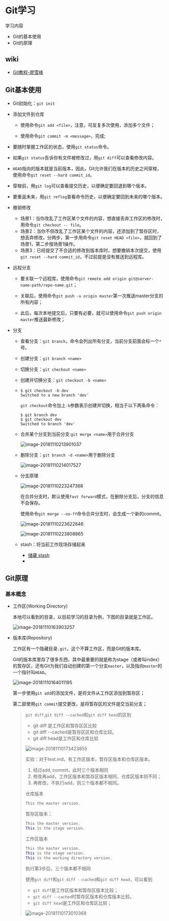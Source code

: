 # Git学习

学习内容

- Git的基本使用
- Git的原理

## wiki

- [Git教程-廖雪峰](https://www.liaoxuefeng.com/wiki/0013739516305929606dd18361248578c67b8067c8c017b000)

## Git基本使用

- Git初始化：`git init`

- 添加文件到仓库

  - 使用命令`git add <file>`，注意，可反复多次使用，添加多个文件；

  - 使用命令`git commit -m <message>`，完成;

- 要随时掌握工作区的状态，使用`git status`命令。

- 如果`git status`告诉你有文件被修改过，用`git diff`可以查看修改内容。

- `HEAD`指向的版本就是当前版本，因此，Git允许我们在版本的历史之间穿梭，使用命令`git reset --hard commit_id`。

- 穿梭前，用`git log`可以查看提交历史，以便确定要回退到哪个版本。

- 要重返未来，用`git reflog`查看命令历史，以便确定要回到未来的哪个版本。

- 撤销修改
  - 场景1：当你改乱了工作区某个文件的内容，想直接丢弃工作区的修改时，用命令`git checkout -- file`。
  - 场景2：当你不但改乱了工作区某个文件的内容，还添加到了暂存区时，想丢弃修改，分两步，第一步用命令`git reset HEAD <file>`，就回到了场景1，第二步按场景1操作。
  - 场景3：已经提交了不合适的修改到版本库时，想要撤销本次提交，使用`git reset --hard commit_id`，不过前提是没有推送到远程库。

- 远程分支

  - 要关联一个远程库，使用命令`git remote add origin git@server-name:path/repo-name.git`；

  - 关联后，使用命令`git push -u origin master`第一次推送master分支的所有内容；

  - 此后，每次本地提交后，只要有必要，就可以使用命令`git push origin master`推送最新修改；

- 分支

  - 查看分支：`git branch`，命令会列出所有分支，当前分支前面会标一个`*`号。

  - 创建分支：`git branch <name>`

  - 切换分支：`git checkout <name>`

  - 创建并切换分支：`git checkout -b <name>`

  - ```shell
    $ git checkout -b dev
    Switched to a new branch 'dev'
    ```

    `git checkout`命令加上`-b`参数表示创建并切换，相当于以下两条命令：

    ```shell
    $ git branch dev
    $ git checkout dev
    Switched to branch 'dev'
    ```

  - 合并某个分支到当前分支:`git merge <name>`用于合并分支

    ![image-20181110213901037](/Users/leonuranus/learn/JavaLearn/assets/image-20181110213901037.png)

  - 删除分支：`git branch -d <name>`用于删除分支

    ![image-20181110214017527](/Users/leonuranus/learn/JavaLearn/assets/image-20181110214017527.png)

  - 分支原理

    ![image-20181110223247368](/Users/leonuranus/learn/JavaLearn/assets/image-20181110223247368.png)

    在合并分支时，默认使用`fast forward`模式，在删除分支后，分支的信息不会保存。

    使用命令`git merge --no-ff`命令合并分支时，会生成一个新的commit。

    ![image-20181110223622846](/Users/leonuranus/learn/JavaLearn/assets/image-20181110223622846.png)

    ![image-20181110223808865](/Users/leonuranus/learn/JavaLearn/assets/image-20181110223808865.png)

  - stash：将当前工作现场存储起来

    - [储藏 stash](https://git-scm.com/book/zh/v1/Git-%E5%B7%A5%E5%85%B7-%E5%82%A8%E8%97%8F%EF%BC%88Stashing%EF%BC%89)
    - 

## Git原理

### 基本概念

- 工作区(Working Directory)

  本地可以看到的目录，以目前学习的目录为例，下图的目录就是工作区。

  ![image-20181110163903257](/Users/leonuranus/learn/JavaLearn/assets/image-20181110163903257.png)

- 版本库(Repository)

  工作区有一个隐藏目录`.git`，这个不算工作区，而是Git的版本库。

  Git的版本库里存了很多东西，其中最重要的就是称为stage（或者叫index）的暂存区，还有Git为我们自动创建的第一个分支`master`，以及指向`master`的一个指针叫`HEAD`。

  ![image-20181110164011195](/Users/leonuranus/learn/JavaLearn/assets/image-20181110164011195.png)

  第一步使用`git add`的添加文件，是将文件从工作区添加到暂存区；

  第二部使用`git commit`提交更改，是将暂存区的文件提交当前分支；

  > `git diff`,`git diff --cached`和`git diff head`的区别
  >
  > - git diff 是工作区和暂存区区比较
  > - git diff --cached是暂存区区和仓库比较。
  > - git diff head是工作区和仓库比较
  >
  > ![image-20181110173423855](/Users/leonuranus/learn/JavaLearn/assets/image-20181110173423855.png)
  >
  > 实验：对于test.md，有工作区版本，暂存区版本和仓库区版本。
  >
  > 1. 经过add, commit，此时三个版本相同
  > 2. 修改再add，工作区版本和暂存区版本相同，仓库区版本则不同；
  > 3. 再修改，不执行add，则三个版本都不相同。
  >
  > 仓库版本
  >
  > ```java
  > This the master version.
  > ```
  >
  > 暂存区版本；
  >
  > ```java
  > This the master version.
  > This is the stage version.
  > ```
  >
  > 工作区版本
  >
  > ```java
  > This the master version.
  > This is the stage version.
  > This is the working directory version.
  > ```
  >
  > 执行第3步后，三个版本都不相同
  >
  > 使用`git diff`和`git diff --cached`和`git diff head`，可以看到
  >
  > - `git diff`是工作区版本和暂存区版本比较；
  > - `git diff --cached`时暂存区版本和仓库版本比较。
  > - `git diff head`是工作区和仓库区比较；
  >
  > ![image-20181110173010368](/Users/leonuranus/learn/JavaLearn/assets/image-20181110173010368.png)



